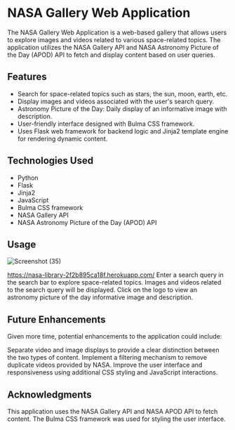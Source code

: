 # NASA Gallery Web Application

The NASA Gallery Web Application is a web-based gallery that allows users to explore images and videos related to various space-related topics. The application utilizes the NASA Gallery API and NASA Astronomy Picture of the Day (APOD) API to fetch and display content based on user queries.

## Features

- Search for space-related topics such as stars, the sun, moon, earth, etc.
- Display images and videos associated with the user's search query.
- Astronomy Picture of the Day: Daily display of an informative image with description.
- User-friendly interface designed with Bulma CSS framework.
- Uses Flask web framework for backend logic and Jinja2 template engine for rendering dynamic content.

## Technologies Used

- Python
- Flask
- Jinja2
- JavaScript
- Bulma CSS framework
- NASA Gallery API
- NASA Astronomy Picture of the Day (APOD) API

## Usage ##
![Screenshot (35)](https://github.com/AnferneePage/Nasa-Library/assets/127454292/6d0e7f54-46d9-40ee-b49a-7bcb41f8c32d)

https://nasa-library-2f2b895ca18f.herokuapp.com/
Enter a search query in the search bar to explore space-related topics.
Images and videos related to the search query will be displayed.
Click on the logo to view an astronomy picture of the day informative image and description.


## Future Enhancements ##
Given more time, potential enhancements to the application could include:

Separate video and image displays to provide a clear distinction between the two types of content.
Implement a filtering mechanism to remove duplicate videos provided by NASA.
Improve the user interface and responsiveness using additional CSS styling and JavaScript interactions.

## Acknowledgments ##
This application uses the NASA Gallery API and NASA APOD API to fetch content.
The Bulma CSS framework was used for styling the user interface.
